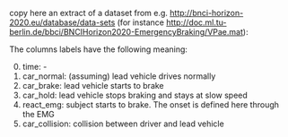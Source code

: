 copy here an extract of a dataset from e.g. http://bnci-horizon-2020.eu/database/data-sets
(for instance http://doc.ml.tu-berlin.de/bbci/BNCIHorizon2020-EmergencyBraking/VPae.mat):

The columns labels have the following meaning:

0. time: -
1. car_normal: (assuming) lead vehicle drives normally
2. car_brake: lead vehicle starts to brake
3. car_hold: lead vehicle stops braking and stays at slow speed
4. react_emg: subject starts to brake. The onset is defined here through the EMG
5. car_collision: collision between driver and lead vehicle